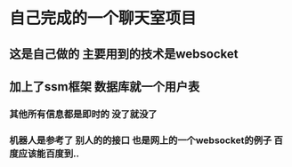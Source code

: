 # 自己完成的一个聊天室项目
## 这是自己做的 主要用到的技术是websocket 
## 加上了ssm框架 数据库就一个用户表
### 其他所有信息都是即时的 没了就没了
### 机器人是参考了 别人的的接口 也是网上的一个websocket的例子 百度应该能百度到..
